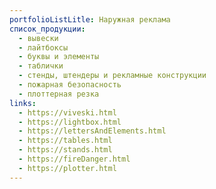 ```yaml
---
portfolioListLitle: Наружная реклама
список_продукции:
  - вывески
  - лайтбоксы
  - буквы и элементы
  - таблички
  - стенды, штендеры и рекламные конструкции
  - пожарная безопасность
  - плоттерная резка
links:
  - https://viveski.html
  - https://lightbox.html
  - https://lettersAndElements.html
  - https://tables.html
  - https://stands.html
  - https://fireDanger.html
  - https://plotter.html
---
```

